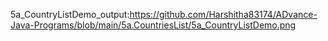5a_CountryListDemo_output:https://github.com/Harshitha83174/ADvance-Java-Programs/blob/main/5a.CountriesList/5a_CountryListDemo.png
